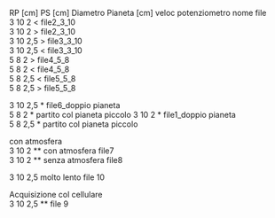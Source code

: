 RP [cm]	PS [cm]	Diametro Pianeta [cm]	veloc potenziometro		nome file	
3	10	2	<		file2_3_10	
3	10	2	>		file2_3_10	
3	10	2,5	>		file3_3_10	
3	10	2,5	<		file3_3_10	
5	8	2	>		file4_5_8	
5	8	2	<		file4_5_8	
5	8	2,5	<		file5_5_8	
5	8	2,5	>		file5_5_8	
						
3	10	2,5	*		file6_doppio pianeta	
5	8	2	*		partito col pianeta piccolo	
3	10	2	*		file1_doppio pianeta	
5	8	2,5	*		partito col pianeta piccolo	
						
con atmosfera						
3	10	2	**	con atmosfera	file7	
3	10	2	**	senza atmosfera	file8	
						
3	10	2,5	molto lento		file 10	
						
Acquisizione col cellulare						
3	10	2,5	**		file 9	


